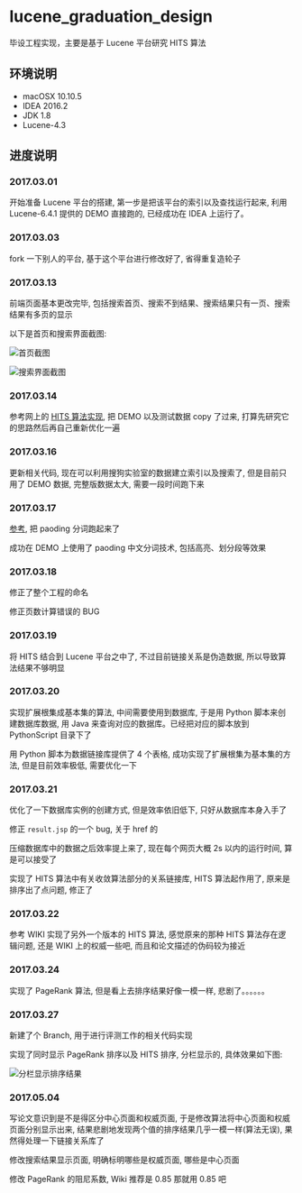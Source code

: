 # lucene_graduation_design

毕设工程实现，主要是基于 Lucene 平台研究 HITS 算法

## 环境说明

* macOSX 10.10.5
* IDEA 2016.2
* JDK 1.8
* Lucene-4.3

## 进度说明

### 2017.03.01

开始准备 Lucene 平台的搭建, 第一步是把该平台的索引以及查找运行起来, 利用 Lucene-6.4.1 提供的 DEMO 直接跑的, 已经成功在 IDEA 上运行了。

### 2017.03.03

fork 一下别人的平台, 基于这个平台进行修改好了, 省得重复造轮子

### 2017.03.13

前端页面基本更改完毕, 包括搜索首页、搜索不到结果、搜索结果只有一页、搜索结果有多页的显示

以下是首页和搜索界面截图:

![首页截图](https://github.com/L1nwatch/lucene-graduation-design/blob/master/%E6%90%9C%E7%B4%A2%E9%A6%96%E9%A1%B5-min.jpg?raw=true)

![搜索界面截图](https://github.com/L1nwatch/lucene-graduation-design/blob/master/%E6%90%9C%E7%B4%A2%E7%BB%93%E6%9E%9C-min.jpg?raw=true)

### 2017.03.14

参考网上的 [HITS 算法实现](http://blog.csdn.net/androidlushangderen/article/details/43311943#), 把 DEMO 以及测试数据 copy 了过来, 打算先研究它的思路然后再自己重新优化一遍

### 2017.03.16

更新相关代码, 现在可以利用搜狗实验室的数据建立索引以及搜索了, 但是目前只用了 DEMO 数据, 完整版数据太大, 需要一段时间跑下来

### 2017.03.17

[参考](http://git.oschina.net/zhzhenqin/paoding-analysis), 把 paoding 分词跑起来了

成功在 DEMO 上使用了 paoding 中文分词技术, 包括高亮、划分段等效果

### 2017.03.18

修正了整个工程的命名

修正页数计算错误的 BUG

### 2017.03.19

将 HITS 结合到 Lucene 平台之中了, 不过目前链接关系是伪造数据, 所以导致算法结果不够明显

### 2017.03.20

实现扩展根集成基本集的算法, 中间需要使用到数据库, 于是用 Python 脚本来创建数据库数据, 用 Java 来查询对应的数据库。已经把对应的脚本放到 PythonScript 目录下了

用 Python 脚本为数据链接库提供了 4 个表格,  成功实现了扩展根集为基本集的方法, 但是目前效率极低, 需要优化一下

### 2017.03.21

优化了一下数据库实例的创建方式, 但是效率依旧低下, 只好从数据库本身入手了

修正 `result.jsp` 的一个 bug, 关于 href 的

压缩数据库中的数据之后效率提上来了, 现在每个网页大概 2s 以内的运行时间, 算是可以接受了

实现了 HITS 算法中有关收敛算法部分的关系链接库, HITS 算法起作用了, 原来是排序出了点问题, 修正了

### 2017.03.22

参考 WIKI 实现了另外一个版本的 HITS 算法, 感觉原来的那种 HITS 算法存在逻辑问题, 还是 WIKI 上的权威一些吧, 而且和论文描述的伪码较为接近

### 2017.03.24

实现了 PageRank 算法, 但是看上去排序结果好像一模一样, 悲剧了。。。。。。

### 2017.03.27

新建了个 Branch, 用于进行评测工作的相关代码实现

实现了同时显示 PageRank 排序以及 HITS 排序, 分栏显示的, 具体效果如下图:

![分栏显示排序结果](https://github.com/L1nwatch/lucene-graduation-design/blob/analysis-work/2017-03-27%E6%90%9C%E7%B4%A2%E7%BB%93%E6%9E%9C-min.jpg?raw=true)

### 2017.05.04

写论文意识到是不是得区分中心页面和权威页面, 于是修改算法将中心页面和权威页面分别显示出来, 结果悲剧地发现两个值的排序结果几乎一模一样(算法无误), 果然得处理一下链接关系库了

修改搜索结果显示页面, 明确标明哪些是权威页面, 哪些是中心页面

修改 PageRank 的阻尼系数, Wiki 推荐是 0.85 那就用 0.85 吧